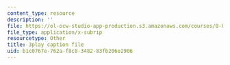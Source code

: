 ```yaml
---
content_type: resource
description: ''
file: https://ol-ocw-studio-app-production.s3.amazonaws.com/courses/8-821-string-theory-and-holographic-duality-fall-2014/b1c0767e762af8c8348283fb206e2906_nW4vp_upvmE.srt
file_type: application/x-subrip
resourcetype: Other
title: 3play caption file
uid: b1c0767e-762a-f8c8-3482-83fb206e2906
---
```

